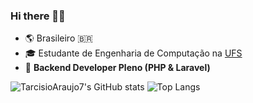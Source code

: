 ### Hi there 👋🏾

- 🌎 Brasileiro 🇧🇷  
- 🎓 Estudante de Engenharia de Computação na [UFS](https://www.ufs.br/)  
- 💼 **Backend Developer Pleno (PHP & Laravel)**  

![TarcisioAraujo7's GitHub stats](https://github-readme-stats.vercel.app/api?username=![TarcisioAraujo7&theme=dark&show_icons=true)
![Top Langs](https://github-readme-stats.vercel.app/api/top-langs/?username=![TarcisioAraujo7&layout=compact)